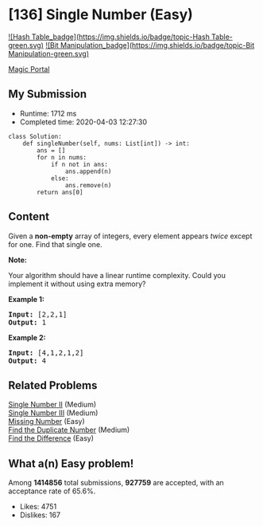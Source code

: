# [136] Single Number (Easy)

[![Hash Table_badge](https://img.shields.io/badge/topic-Hash Table-green.svg)](https://leetcode.com/problems/single-number/)  [![Bit Manipulation_badge](https://img.shields.io/badge/topic-Bit Manipulation-green.svg)](https://leetcode.com/problems/single-number/) 

[Magic Portal](https://leetcode.com/problems/single-number/)

## My Submission

- Runtime: 1712 ms
- Completed time: 2020-04-03 12:27:30

```python3
class Solution:
    def singleNumber(self, nums: List[int]) -> int:
        ans = []
        for n in nums:
            if n not in ans:
                ans.append(n)
            else:
                ans.remove(n)
        return ans[0]
```

## Content
<p>Given a <strong>non-empty</strong>&nbsp;array of integers, every element appears <em>twice</em> except for one. Find that single one.</p>

<p><strong>Note:</strong></p>

<p>Your algorithm should have a linear runtime complexity. Could you implement it without using extra memory?</p>

<p><strong>Example 1:</strong></p>

<pre>
<strong>Input:</strong> [2,2,1]
<strong>Output:</strong> 1
</pre>

<p><strong>Example 2:</strong></p>

<pre>
<strong>Input:</strong> [4,1,2,1,2]
<strong>Output:</strong> 4
</pre>


## Related Problems
[Single Number II](https://leetcode.com/problems/single-number-ii/) (Medium) <br>
[Single Number III](https://leetcode.com/problems/single-number-iii/) (Medium) <br>
[Missing Number](https://leetcode.com/problems/missing-number/) (Easy) <br>
[Find the Duplicate Number](https://leetcode.com/problems/find-the-duplicate-number/) (Medium) <br>
[Find the Difference](https://leetcode.com/problems/find-the-difference/) (Easy) <br>

## What a(n) Easy problem!
Among **1414856** total submissions, **927759** are accepted, with an acceptance rate of 65.6%. <br>

- Likes: 4751
- Dislikes: 167

